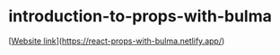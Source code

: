 # introduction-to-props-with-bulma


[[Website link](react-props-with-bulma.netlify.app)](https://react-props-with-bulma.netlify.app/)
